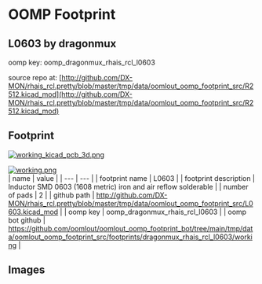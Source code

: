 # OOMP Footprint  
## L0603  by dragonmux  
  
oomp key: oomp_dragonmux_rhais_rcl_l0603  
  
source repo at: [http://github.com/DX-MON/rhais_rcl.pretty/blob/master/tmp/data/oomlout_oomp_footprint_src/R2512.kicad_mod](http://github.com/DX-MON/rhais_rcl.pretty/blob/master/tmp/data/oomlout_oomp_footprint_src/R2512.kicad_mod)  
## Footprint  
  
[![working_kicad_pcb_3d.png](working_kicad_pcb_3d_600.png)](working_kicad_pcb_3d.png)  
  
[![working.png](working_600.png)](working.png)  
| name | value | 
| --- | --- | 
| footprint name | L0603 | 
| footprint description | Inductor SMD 0603 (1608 metric) iron and air reflow solderable | 
| number of pads | 2 | 
| github path | http://github.com/DX-MON/rhais_rcl.pretty/blob/master/tmp/data/oomlout_oomp_footprint_src/L0603.kicad_mod | 
| oomp key | oomp_dragonmux_rhais_rcl_l0603 | 
| oomp bot github | https://github.com/oomlout/oomlout_oomp_footprint_bot/tree/main/tmp/data/oomlout_oomp_footprint_src/footprints/dragonmux_rhais_rcl_l0603/working | 
## Images  
